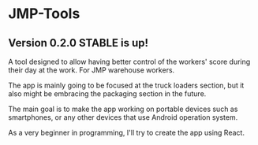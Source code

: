 # JMP-Tools

## Version 0.2.0 STABLE is up!

A tool designed to allow having better control of the workers' score during their day at the work. For JMP warehouse workers.

The app is mainly going to be focused at the truck loaders section, but it also might be embracing the packaging section in the future.

The main goal is to make the app working on portable devices such as smartphones, or any other devices that use Android operation system.

As a very beginner in programming, I'll try to create the app using React.

